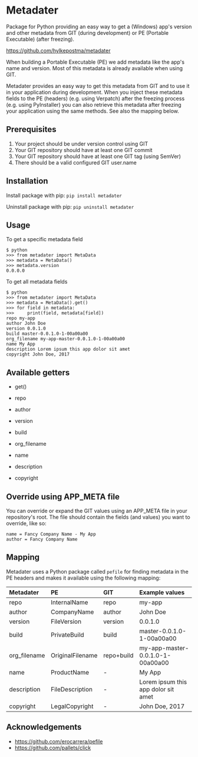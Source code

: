 Metadater
=========
Package for Python providing an easy way to get a (Windows) app's version and other metadata from GIT (during development) or PE (Portable Executable) (after freezing).

https://github.com/hylkepostma/metadater

When building a Portable Executable (PE) we add metadata like the app's name and version. Most of this metadata is already available when using GIT.

Metadater provides an easy way to get this metadata from GIT and to use it in your application during development. 
When you inject these metadata fields to the PE (headers) (e.g. using Verpatch) after the freezing process (e.g. using PyInstaller) you can also retrieve this metadata after freezing your application using the same methods. See also the mapping below.

Prerequisites
-------------
1. Your project should be under version control using GIT
2. Your GIT repository should have at least one GIT commit
3. Your GIT repository should have at least one GIT tag (using SemVer)
4. There should be a valid configured GIT user.name


Installation
------------

Install package with pip:
	`pip install metadater`

Uninstall package with pip:
	`pip uninstall metadater`


Usage
-----
To get a specific metadata field
```	
$ python
>>> from metadater import MetaData
>>> metadata = MetaData()
>>> metadata.version
0.0.0.0
```
To get all metadata fields
```
$ python
>>> from metadater import MetaData
>>> metadata = MetaData().get()
>>> for field in metadata:
>>>     print(field, metadata[field])
repo my-app
author John Doe
version 0.0.1.0
build master-0.0.1.0-1-00a00a00
org_filename my-app-master-0.0.1.0-1-00a00a00
name My App
description Lorem ipsum this app dolor sit amet
copyright John Doe, 2017
```


Available getters
-----------------
* get()


* repo
* author
* version
* build
* org_filename
* name
* description
* copyright


Override using APP_META file
----------------------------
You can override or expand the GIT values using an APP_META file in your repository's root.
The file should contain the fields (and values) you want to override, like so:
```
name = Fancy Company Name - My App
author = Fancy Company Name
```


Mapping
-------

Metadater uses a Python package called `pefile` for finding metadata in the PE headers and makes it available using the following mapping:

| Metadater | PE | GIT | Example values |
| :--- | :--- | :--- | :--- |
| repo | InternalName | repo | my-app
| author | CompanyName | author | John Doe
| version | FileVersion | version | 0.0.1.0
| build | PrivateBuild | build | master-0.0.1.0-1-00a00a00
| org_filename | OriginalFilename | repo+build | my-app-master-0.0.1.0-1-00a00a00
| name | ProductName | - | My App
| description | FileDescription | - | Lorem ipsum this app dolor sit amet
| copyright | LegalCopyright | - | John Doe, 2017


Acknowledgements
----------------
- https://github.com/erocarrera/pefile
- https://github.com/pallets/click